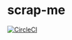# scrap-me 
[![CircleCI](https://circleci.com/gh/scrappingmachine/scrap-me/tree/master.svg?style=svg)](https://circleci.com/gh/scrappingmachine/scrap-me/tree/master)
